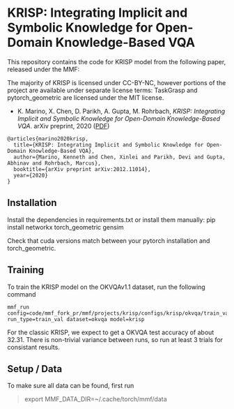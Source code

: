 # KRISP: Integrating Implicit and Symbolic Knowledge for Open-Domain Knowledge-Based VQA

This repository contains the code for KRISP model from the following paper, released under the MMF:

The majority of KRISP is licensed under CC-BY-NC, however portions of the project are available under separate license terms: TaskGrasp and pytorch\_geometric are licensed under the MIT license.

* K. Marino, X. Chen, D. Parikh, A. Gupta, M. Rohrbach, *KRISP: Integrating Implicit and Symbolic Knowledge for Open-Domain Knowledge-Based VQA*. arXiv preprint, 2020 ([PDF](https://arxiv.org/pdf/2012.11014))
```
@articles{marino2020krisp,
  title={KRISP: Integrating Implicit and Symbolic Knowledge for Open-Domain Knowledge-Based VQA},
  author={Marino, Kenneth and Chen, Xinlei and Parikh, Devi and Gupta, Abhinav and Rohrbach, Marcus},
  booktitle={arXiv preprint arXiv:2012.11014},
  year={2020}
}
```

## Installation
Install the dependencies in requirements.txt or install them manually:
pip install networkx torch_geometric gensim

Check that cuda versions match between your pytorch installation and torch_geometric.

## Training
To train the KRISP model on the OKVQAv1.1 dataset, run the following command
```
mmf_run config=code/mmf_fork_pr/mmf/projects/krisp/configs/krisp/okvqa/train_val.yaml run_type=train_val dataset=okvqa model=krisp
```

For the classic KRISP, we expect to get a OKVQA test accuracy of about 32.31. 
There is non-trivial variance between runs, so run at least 3 trials for consistant results.

## Setup / Data
To make sure all data can be found, first run
> export MMF_DATA_DIR=~/.cache/torch/mmf/data

